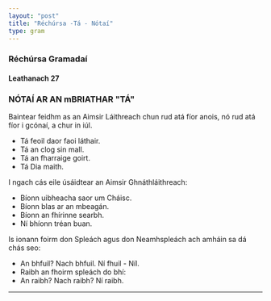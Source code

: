```yaml
---
layout: "post"
title: "Réchúrsa -Tá - Nótaí"
type: gram
---
```


### Réchúrsa Gramadaí
#### Leathanach 27

### NÓTAÍ AR AN mBRIATHAR "TÁ"
Baintear feidhm as an Aimsir Láithreach chun rud atá fíor
anois, nó rud atá fíor i gcónaí, a chur in iúl.
- Tá feoil daor faoi láthair.
- Tá an clog sin mall.
- Tá an fharraige goirt.
- Tá Dia maith.

I ngach cás eile úsáidtear an Aimsir Ghnáthláithreach:
- Bíonn uibheacha saor um Cháisc.
- Bíonn blas ar an mbeagán.
- Bíonn an fhírinne searbh.
- Ní bhíonn tréan buan.

Is ionann foirm don Spleách agus don Neamhspleách ach
amháin sa dá chás seo:
- An bhfuil? Nach bhfuil. Ní fhuil - Níl.
- Raibh an fhoirm spleách do bhí:
- An raibh? Nach raibh? Ní raibh.
-----------------
